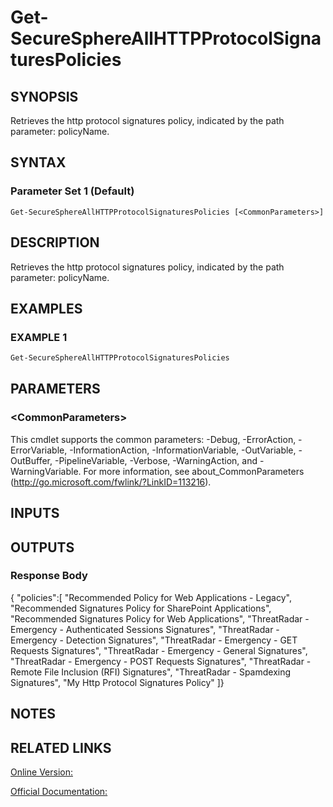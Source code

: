 ﻿# Get-SecureSphereAllHTTPProtocolSignaturesPolicies

## SYNOPSIS
Retrieves the http protocol signatures policy, indicated by the path parameter: policyName.

## SYNTAX

### Parameter Set 1 (Default)
```
Get-SecureSphereAllHTTPProtocolSignaturesPolicies [<CommonParameters>]
```

## DESCRIPTION
Retrieves the http protocol signatures policy, indicated by the path parameter: policyName.

## EXAMPLES

### EXAMPLE 1

```powershell
Get-SecureSphereAllHTTPProtocolSignaturesPolicies
```

## PARAMETERS

### \<CommonParameters\>
This cmdlet supports the common parameters: -Debug, -ErrorAction, -ErrorVariable, -InformationAction, -InformationVariable, -OutVariable, -OutBuffer, -PipelineVariable, -Verbose, -WarningAction, and -WarningVariable. For more information, see about_CommonParameters (http://go.microsoft.com/fwlink/?LinkID=113216).

## INPUTS

## OUTPUTS

### Response Body
{
"policies":[
"Recommended Policy for Web Applications - Legacy",
"Recommended Signatures Policy for SharePoint Applications",
"Recommended Signatures Policy for Web Applications",
"ThreatRadar - Emergency - Authenticated Sessions Signatures",
"ThreatRadar - Emergency - Detection Signatures",
"ThreatRadar - Emergency - GET Requests Signatures",
"ThreatRadar - Emergency - General Signatures",
"ThreatRadar - Emergency - POST Requests Signatures",
"ThreatRadar - Remote File Inclusion (RFI) Signatures",
"ThreatRadar - Spamdexing Signatures",
"My Http Protocol Signatures Policy"
]}

## NOTES

## RELATED LINKS

[Online Version:](https://github.com/akshinmustafayev/SecureSpherePS/tree/master/Documentation)

[Official Documentation:](https://docs.imperva.com/bundle/v13.6-api-reference-guide/page/66854.htm)



